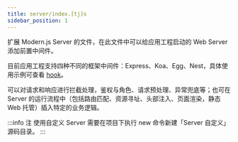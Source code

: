 ```yaml
---
title: server/index.[tj]s
sidebar_position: 1
---
```


扩展 Modern.js Server 的文件，在此文件中可以给应用工程启动的 Web Server 添加前置中间件。

目前应用工程支持四种不同的框架中间件：Express、Koa、Egg、Nest，具体使用示例可查看 [hook](/docs/apis/runtime/web-server/hook)。

可以对请求和响应进行拦截处理，鉴权与角色、请求预处理、异常兜底等；也可在 Server 的运行流程中（包括路由匹配、资源寻址、头部注入、页面渲染，静态 Web 托管）插入特定的业务逻辑。

:::info 注
使用自定义 Server 需要在项目下执行 new 命令新建「Server 自定义」源码目录。
:::
